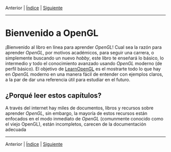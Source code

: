 Anterior | [Índice](README.md) | [Siguiente]()
___

# Bienvenido a OpenGL

¡Bienvenido al libro en línea para aprender _OpenGL_! Cual sea la razón para aprender _OpenGL_, por motivos académicos, para seguir una carrera, o simplemente buscando un nuevo _hobby_, este libro te enseñará lo básico, lo intermedio y todo el conocimiento avanzado usando _OpenGL_ moderno (de perfil básico). El objetivo de [LearnOpenGL](https://learnopengl.com) es el mostrarte todo lo que hay en _OpenGL_ moderno en una manera fácil de entender con ejemplos claros, a la par de dar una referencia útil para estudiar en el futuro.

## ¿Porqué leer estos capítulos?

A través del internet hay miles de documentos, libros y recursos sobre aprender _OpenGL_, sin embargo, la mayoría de estos recursos están enfocados en el modo inmediato de _OpenGL_ (comunmente conocido como el viejo OpenGL), están incompletos, carecen de la documentación adecuada

___

Anterior | [Índice](README.md) | [Siguiente]()
